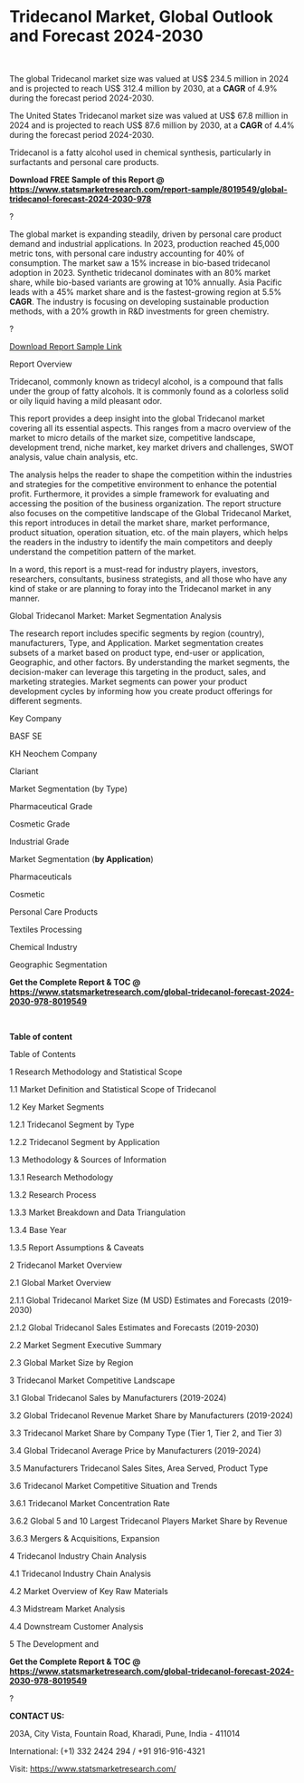<h1>Tridecanol Market, Global Outlook and Forecast 2024-2030</h1><br/><p>The global Tridecanol market size was valued at US$ 234.5 million in 2024 and is projected to reach US$ 312.4 million by 2030, at a <strong>CAGR</strong> of 4.9% during the forecast period 2024-2030.</p>
 
 
 
 <p>The United States Tridecanol market size was valued at US$ 67.8 million in 2024 and is projected to reach US$ 87.6 million by 2030, at a <strong>CAGR</strong> of 4.4% during the forecast period 2024-2030.</p>
 
 
 
 <p>Tridecanol is a fatty alcohol used in chemical synthesis, particularly in surfactants and personal care products.</p>
 
 
 
 <div><b>Download FREE Sample of this Report @ <a href="https://www.statsmarketresearch.com/download-free-sample/8019549/global-tridecanol-forecast-2024-2030-978">https://www.statsmarketresearch.com/report-sample/8019549/global-tridecanol-forecast-2024-2030-978</a></b></div>
 
 
 
 <p>? </p>
 
 
 
 <p>The global market is expanding steadily, driven by personal care product demand and industrial applications. In 2023, production reached 45,000 metric tons, with personal care industry accounting for 40% of consumption. The market saw a 15% increase in bio-based tridecanol adoption in 2023. Synthetic tridecanol dominates with an 80% market share, while bio-based variants are growing at 10% annually. Asia Pacific leads with a 45% market share and is the fastest-growing region at 5.5% <strong>CAGR</strong>. The industry is focusing on developing sustainable production methods, with a 20% growth in R&D investments for green chemistry.</p>
 
 
 
 <p>? </p>
 
 
 
 <p><a href="https://www.statsmarketresearch.com/download-free-sample/8019549/global-tridecanol-forecast-2024-2030-978">Download Report Sample Link</a></p>
 
 
 
 <p>Report Overview</p>
 
 
 
 <p>Tridecanol, commonly known as tridecyl alcohol, is a compound that falls under the group of fatty alcohols. It is commonly found as a colorless solid or oily liquid having a mild pleasant odor.</p>
 
 
 
 <p>This report provides a deep insight into the global Tridecanol market covering all its essential aspects. This ranges from a macro overview of the market to micro details of the market size, competitive landscape, development trend, niche market, key market drivers and challenges, SWOT analysis, value chain analysis, etc.</p>
 
 
 
 <p>The analysis helps the reader to shape the competition within the industries and strategies for the competitive environment to enhance the potential profit. Furthermore, it provides a simple framework for evaluating and accessing the position of the business organization. The report structure also focuses on the competitive landscape of the Global Tridecanol Market, this report introduces in detail the market share, market performance, product situation, operation situation, etc. of the main players, which helps the readers in the industry to identify the main competitors and deeply understand the competition pattern of the market.</p>
 
 
 
 <p>In a word, this report is a must-read for industry players, investors, researchers, consultants, business strategists, and all those who have any kind of stake or are planning to foray into the Tridecanol market in any manner.</p>
 
 
 
 <p>Global Tridecanol Market: Market Segmentation Analysis</p>
 
 
 
 <p>The research report includes specific segments by region (country), manufacturers, Type, and Application. Market segmentation creates subsets of a market based on product type, end-user or application, Geographic, and other factors. By understanding the market segments, the decision-maker can leverage this targeting in the product, sales, and marketing strategies. Market segments can power your product development cycles by informing how you create product offerings for different segments.</p>
 
 
 
 <p>Key Company</p>
 
 
 
 <p>BASF SE</p>
 
 
 
 <p>KH Neochem Company</p>
 
 
 
 <p>Clariant</p>
 
 
 
 <p>Market Segmentation (by Type)</p>
 
 
 
 <p>Pharmaceutical Grade</p>
 
 
 
 <p>Cosmetic Grade</p>
 
 
 
 <p>Industrial Grade</p>
 
 
 
 <p>Market Segmentation (<strong>by Application</strong>)</p>
 
 
 
 <p>Pharmaceuticals</p>
 
 
 
 <p>Cosmetic</p>
 
 
 
 <p>Personal Care Products</p>
 
 
 
 <p>Textiles Processing</p>
 
 
 
 <p>Chemical Industry</p>
 
 
 
 <p>Geographic Segmentation</p>
 
 
 
 <div><b>Get the Complete Report & TOC @ <a href="https://www.statsmarketresearch.com/global-tridecanol-forecast-2024-2030-978-8019549">https://www.statsmarketresearch.com/global-tridecanol-forecast-2024-2030-978-8019549</a></b></div>
 
 
 
 <p><br />
 
 <b>Table of content</b></p>
 
 
 
 <p>Table of Contents<br />
 
 1 Research Methodology and Statistical Scope<br />
 
 1.1 Market Definition and Statistical Scope of Tridecanol<br />
 
 1.2 Key Market Segments<br />
 
 1.2.1 Tridecanol Segment by Type<br />
 
 1.2.2 Tridecanol Segment by Application<br />
 
 1.3 Methodology & Sources of Information<br />
 
 1.3.1 Research Methodology<br />
 
 1.3.2 Research Process<br />
 
 1.3.3 Market Breakdown and Data Triangulation<br />
 
 1.3.4 Base Year<br />
 
 1.3.5 Report Assumptions & Caveats<br />
 
 2 Tridecanol Market Overview<br />
 
 2.1 Global Market Overview<br />
 
 2.1.1 Global Tridecanol Market Size (M USD) Estimates and Forecasts (2019-2030)<br />
 
 2.1.2 Global Tridecanol Sales Estimates and Forecasts (2019-2030)<br />
 
 2.2 Market Segment Executive Summary<br />
 
 2.3 Global Market Size by Region<br />
 
 3 Tridecanol Market Competitive Landscape<br />
 
 3.1 Global Tridecanol Sales by Manufacturers (2019-2024)<br />
 
 3.2 Global Tridecanol Revenue Market Share by Manufacturers (2019-2024)<br />
 
 3.3 Tridecanol Market Share by Company Type (Tier 1, Tier 2, and Tier 3)<br />
 
 3.4 Global Tridecanol Average Price by Manufacturers (2019-2024)<br />
 
 3.5 Manufacturers Tridecanol Sales Sites, Area Served, Product Type<br />
 
 3.6 Tridecanol Market Competitive Situation and Trends<br />
 
 3.6.1 Tridecanol Market Concentration Rate<br />
 
 3.6.2 Global 5 and 10 Largest Tridecanol Players Market Share by Revenue<br />
 
 3.6.3 Mergers & Acquisitions, Expansion<br />
 
 4 Tridecanol Industry Chain Analysis<br />
 
 4.1 Tridecanol Industry Chain Analysis<br />
 
 4.2 Market Overview of Key Raw Materials<br />
 
 4.3 Midstream Market Analysis<br />
 
 4.4 Downstream Customer Analysis<br />
 
 5 The Development and</p>
 
 
 
 <div><b>Get the Complete Report & TOC @ <a href="https://www.statsmarketresearch.com/global-tridecanol-forecast-2024-2030-978-8019549">https://www.statsmarketresearch.com/global-tridecanol-forecast-2024-2030-978-8019549</a></b></div>
 
 
 
 <p>? </p>
 
 
 
 <p><b>CONTACT US:</b><br />
 
 203A, City Vista, Fountain Road, Kharadi, Pune, India - 411014<br />
 
 International: (+1) 332 2424 294 / +91 916-916-4321<br />
 
 Visit: <a href="https://www.statsmarketresearch.com/">https://www.statsmarketresearch.com/</a></p>